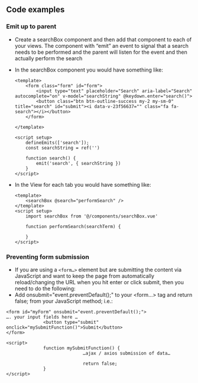 ## Code examples


### Emit up to parent
* Create a searchBox component and then add that component to each of your views.  The component with “emit” an event to signal that a search needs to be performed and the parent will listen for the event and then actually perform the search
* In the searchBox component you would have something like:

  ```Vue
  <template>
      <form class="form" id="form">
          <input type="text" placeholder="Search" aria-label="Search" autocomplete="on" v-model="searchString" @keydown.enter="search()">
          <button class="btn btn-outline-success my-2 my-sm-0" title="search" id="submit"><i data-v-23f56637="" class="fa fa-search"></i></button>
      </form>
  
  </template>
  
  <script setup>
      defineEmits(['search']);
      const searchString = ref('')
  
      function search() {
          emit('search', { searchString })
      }
  </script>
  ```


* In the View for each tab you would have something like:
  ```Vue
  <template>
      <searchBox @search="performSearch" />
  </template>
  <script setup>
      import searchBox from '@/components/searchBox.vue'
  
      function performSearch(searchTerm) {
  
      }
  </script>
  ```

### Preventing form submission
* If you are using a `<form…>` element but are submitting the content via JavaScript and want to keep the page from automatically reload/changing the URL when you hit enter or click submit, then you need to do the following:
* Add  onsubmit="event.preventDefault();" to your <form…> tag and return false; from your JavaScript method; i.e.:
```Vue
<form id="myForm" onsubmit="event.preventDefault();">
…. your input fields here …
              <button type="submit" onclick="mySubmitFunction()">Submit</button>
</form>

<script>
              function mySubmitFunction() {
                             …ajax / axios submission of data…

                             return false;
              }
</script>
```
